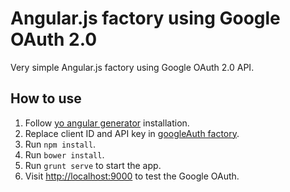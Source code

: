 # Angular.js factory using Google OAuth 2.0
Very simple Angular.js factory using Google OAuth 2.0 API.

## How to use
1. Follow [yo angular generator](https://github.com/yeoman/generator-angular) installation.
2. Replace client ID and API key in [googleAuth factory](https://github.com/nowis-st/angular-factory-google-oauth/blob/master/app/scripts/services/googleauth.js).
3. Run `npm install`.
4. Run `bower install`.
5. Run `grunt serve` to start the app.
6. Visit [http://localhost:9000](http://localhost:9000) to test the Google OAuth.
